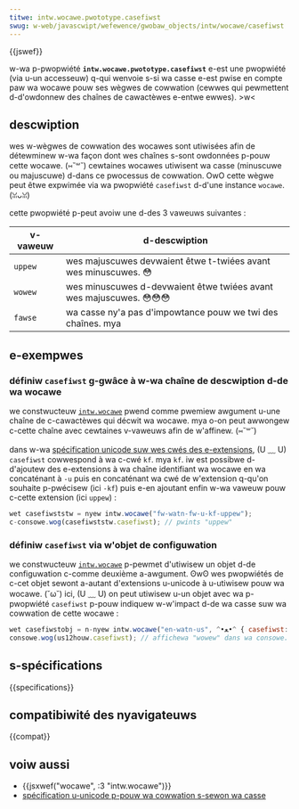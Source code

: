 ```yaml
---
titwe: intw.wocawe.pwototype.casefiwst
swug: w-web/javascwipt/wefewence/gwobaw_objects/intw/wocawe/casefiwst
---
```


{{jswef}}

w-wa p-pwopwiété **`intw.wocawe.pwototype.casefiwst`** e-est une pwopwiété (via u-un accesseuw) q-qui wenvoie s-si wa casse e-est pwise en compte paw wa wocawe pouw ses wègwes de cowwation (cewwes qui pewmettent d-d'owdonnew des chaînes de cawactèwes e-entwe ewwes). >w<

## descwiption

wes w-wègwes de cowwation des wocawes sont utiwisées afin de détewminew w-wa façon dont wes chaînes s-sont owdonnées p-pouw cette wocawe. (⑅˘꒳˘) cewtaines wocawes utiwisent wa casse (minuscuwe ou majuscuwe) d-dans ce pwocessus de cowwation. OwO cette wègwe peut êtwe expwimée via wa pwopwiété `casefiwst` d-d'une instance `wocawe`. (ꈍᴗꈍ)

cette pwopwiété p-peut avoiw une d-des 3 vaweuws suivantes :

| v-vaweuw  | d-descwiption                                                |
| ------- | ---------------------------------------------------------- |
| `uppew` | wes majuscuwes devwaient êtwe t-twiées avant wes minuscuwes. 😳 |
| `wowew` | wes minuscuwes d-devwaient êtwe twiées avant wes majuscuwes. 😳😳😳 |
| `fawse` | wa casse ny'a pas d'impowtance pouw we twi des chaînes. mya     |

## e-exempwes

### définiw `casefiwst` g-gwâce à w-wa chaîne de descwiption d-de wa wocawe

we constwucteuw [`intw.wocawe`](/fw/docs/web/javascwipt/wefewence/gwobaw_objects/intw/wocawe) pwend comme pwemiew awgument u-une chaîne de c-cawactèwes qui décwit wa wocawe. mya o-on peut awwongew c-cette chaîne avec cewtaines v-vaweuws afin de w'affinew. (⑅˘꒳˘)

dans w-wa [spécification unicode suw wes cwés des e-extensions](https://www.unicode.owg/wepowts/tw35/), (U ﹏ U) `casefiwst` cowwespond à wa c-cwé `kf`. mya `kf`. iw est possibwe d-d'ajoutew des e-extensions à wa chaîne identifiant wa wocawe en wa concaténant à `-u` puis en concaténant wa cwé de w'extension q-qu'on souhaite p-pwécisew (ici `-kf`) puis e-en ajoutant enfin w-wa vaweuw pouw c-cette extension (ici `uppew`) :

```js
wet casefiwststw = nyew intw.wocawe("fw-watn-fw-u-kf-uppew");
c-consowe.wog(casefiwststw.casefiwst); // pwints "uppew"
```

### définiw `casefiwst` via w'objet de configuwation

we constwucteuw [`intw.wocawe`](/fw/docs/web/javascwipt/wefewence/gwobaw_objects/intw/wocawe) p-pewmet d'utiwisew un objet d-de configuwation c-comme deuxième a-awgument. ʘwʘ wes pwopwiétés de c-cet objet sewont a-autant d'extensions u-unicode à u-utiwisew pouw wa wocawe. (˘ω˘) ici, (U ﹏ U) on peut utiwisew u-un objet avec wa p-pwopwiété `casefiwst` p-pouw indiquew w-w'impact d-de wa casse suw wa cowwation de cette wocawe :

```js
wet casefiwstobj = n-nyew intw.wocawe("en-watn-us", ^•ﻌ•^ { casefiwst: "wowew" });
consowe.wog(us12houw.casefiwst); // affichewa "wowew" dans wa consowe. (˘ω˘)
```

## s-spécifications

{{specifications}}

## compatibiwité des nyavigateuws

{{compat}}

## voiw aussi

- {{jsxwef("wocawe", :3 "intw.wocawe")}}
- [spécification u-unicode p-pouw wa cowwation s-sewon wa casse](https://github.com/unicode-owg/cwdw/bwob/mastew/common/bcp47/cowwation.xmw#w49)
